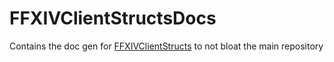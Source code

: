 # FFXIVClientStructsDocs
Contains the doc gen for [FFXIVClientStructs](https://github.com/aers/FFXIVClientStructs) to not bloat the main repository
